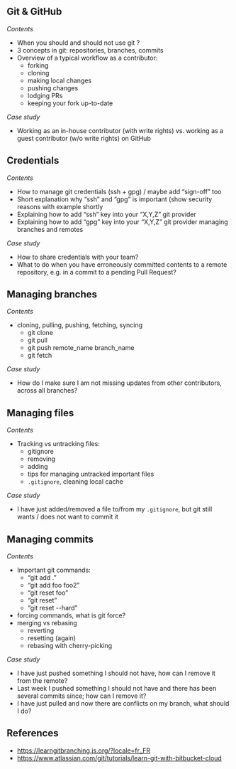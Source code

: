 ## Git & GitHub

_Contents_
* When you should and should not use git ?
* 3 concepts in git: repositories, branches, commits
* Overview of a typical workflow as a contributor: 
  * forking
  * cloning
  * making local changes
  * pushing changes
  * lodging PRs
  * keeping your fork up-to-date

_Case study_
* Working as an in-house contributor (with write rights) vs. working as a guest contributor (w/o write rights) on GitHub

## Credentials

_Contents_
* How to manage git credentials (ssh + gpg) / maybe add “sign-off” too
* Short explanation why “ssh” and “gpg” is important (show security reasons with example shortly
* Explaining how to add “ssh” key into your “X,Y,Z” git provider
* Explaining how to add “gpg” key into your “X,Y,Z” git provider
managing branches and remotes

_Case study_
* How to share credentials with your team?
* What to do when you have erroneously committed contents to a remote repository, e.g. in a commit to a pending Pull Request?

## Managing branches

_Contents_
* cloning, pulling, pushing, fetching, syncing
  * git clone
  * git pull
  * git push remote_name branch_name
  * git fetch

_Case study_
* How do I make sure I am not missing updates from other contributors, across all branches?

## Managing files

_Contents_
* Tracking vs untracking files:
  * gitignore
  * removing
  * adding
  * tips for managing untracked important files
  * `.gitignore`, cleaning local cache

_Case study_
* I have just added/removed a file to/from my `.gitignore`, but git still wants / does not want to commit it

## Managing commits

_Contents_
* Important git commands:
  * “git add .”
  * “git add foo foo2”
  * “git reset foo”
  * “git reset”
  * “git reset --hard”
* forcing commands, what is git force?
* merging vs rebasing
  * reverting
  * resetting (again)
  * rebasing with cherry-picking

_Case study_
* I have just pushed something I should not have, how can I remove it from the remote?
* Last week I pushed something I should not have and there has been several commits since; how can I remove it?
* I have just pulled and now there are conflicts on my branch, what should I do?

## References
* https://learngitbranching.js.org/?locale=fr_FR
* https://www.atlassian.com/git/tutorials/learn-git-with-bitbucket-cloud
